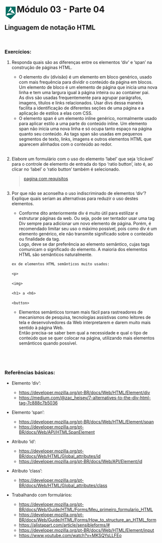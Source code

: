 <div display="flex">
    <img src="../assets/alpha-logo.png" width="40px" align="left"/>
    <h1>Módulo 03 - Parte 04</h1>
</div>

## Linguagem de notação HTML
&nbsp;
### Exercícios:

1. Responda quais são as diferenças entre os elementos ‘div’ e ‘span’ na construção de páginas HTML.
    - O elemento div (divisão) é um elemento em bloco genérico, usado com mais frequência para dividir o conteúdo da página em blocos. Um elemento de bloco é um elemento de página que inicia uma nova linha e tem uma largura igual à página inteira ou ao container pai. <br>
    As divs são usadas frequentemente para agrupar parágrafos, imagens, títulos e links relacionados. Usar divs dessa maneira facilita a identificação de diferentes seções de uma página e a aplicação de estilos a elas com CSS.
    - O elemento span é um elemento inline genérico, normalmente usado para aplicar estilo a uma parte do conteúdo inline. Um elemento span não inicia uma nova linha e só ocupa tanto espaço na página quanto seu conteúdo. As tags span são usadas em pequenos segmentos de texto, links, imagens e outros elementos HTML que aparecem alinhados com o conteúdo ao redor.
<br><br>

1. Elabore um formulário com o uso do elemento ‘label’ que seja ‘clicável’ para o controle de elemento de entrada do tipo ‘ratio button’, isto é, ao clicar no ‘label’ o ‘ratio button’ também é selecionado.

    > [pagina com requisitos](./index.html)
<br><br>

1. Por que não se aconselha o uso indiscriminado de elementos ‘div’? Explique quais seriam as alternativas para reduzir o uso destes elementos.
    - Conforme dito anteriormente div é muito útil para estilizar e estruturar páginas da web. Ou seja, pode ser tentador usar uma tag Div sempre para adicionar um novo elemento de página. Porém, é recomendado limitar seu uso o máximo possível, pois como div é um  elemento genérico, ele não transmite significado sobre o conteúdo ou finalidade da tag.<br>
    Logo, deve se dar preferência ao elemento semântico, cujas tags comunicam o significado do elemento. A maioria dos elementos HTML são semânticos naturalmente.

    ```
    ex de elementos HTML semânticos muito usados:
    
    <p>
    
    <img>
    
    <h1> a <h6>
    
    <button>
    ```

    - Elementos semânticos tornam mais fácil para rastreadores de mecanismos de pesquisa, tecnologias assistivas como leitores de tela e desenvolvedores da Web interpretarem e darem muito mais sentido à página Web. <br>
    Então precisa-se saber bem qual a necessidade e qual o tipo de conteúdo que se quer colocar na página, utilizando mais elementos semânticos quando possível.

&nbsp;
---

### Referências básicas:

- Elemento ‘div’:

    - https://developer.mozilla.org/pt-BR/docs/Web/HTML/Element/div
    - https://medium.com/@zac_heisey/7-alternatives-to-the-div-html-tag-7c888c7b5036
    
- Elemento ‘span’:

    - https://developer.mozilla.org/pt-BR/docs/Web/HTML/Element/span
    - https://developer.mozilla.org/pt-BR/docs/Web/API/HTMLSpanElement
    
- Atributo ‘id’: 

    - https://developer.mozilla.org/pt-BR/docs/Web/HTML/Global_attributes/id
    - https://developer.mozilla.org/pt-BR/docs/Web/API/Element/id
    
- Atributo ‘class’: 

    - https://developer.mozilla.org/pt-BR/docs/Web/HTML/Global_attributes/class
    
- Trabalhando com formulários: 

    - https://developer.mozilla.org/pt-BR/docs/Web/Guide/HTML/Forms/Meu_primeiro_formulario_HTML
    - https://developer.mozilla.org/pt-BR/docs/Web/Guide/HTML/Forms/How_to_structure_an_HTML_form
    - https://alistapart.com/article/sensibleforms/#
    - https://developer.mozilla.org/pt-BR/docs/Web/HTML/Element/input
    - https://www.youtube.com/watch?v=MKSQYsLLFEo